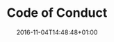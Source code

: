 ---
date: "2016-11-04T14:48:48+01:00"
title: "Code of Conduct"
description: "iot.eclipse.org is all about getting the IoT and M2M developers involved in what is happening in the different Eclipse projects"
---